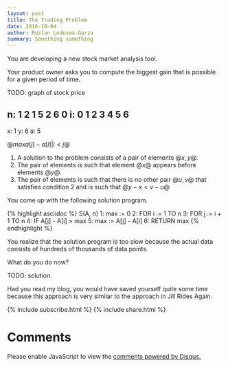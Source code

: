 ```yaml
---
layout: post
title: The Trading Problem
date: 2016-10-04
author: Ruslan Ledesma-Garza
summary: Something something
---
```


You are developing a new stock market analysis tool.

Your product owner asks you to compute the biggest gain that is possible for a given period of time.

TODO: graph of stock price

n: 1 2 1 5 2 6 0
i: 0 1 2 3 4 5 6
-----------------
x: 1
y: 6
a: 5

$@max { a[j] - a[i] | i < j }@$

1. A solution to the problem consists of a pair of elements $@x, y@$.
2. The pair of elements is such that element $@x@$ appears before
   elements $@y@$.
3. The pair of elements is such that there is no other pair $@u, v@$
   that satisfies condition 2 and is such that $@y - x < v - u@$

You come up with the following solution program.

{% highlight asciidoc %}
S(A, n)
 1: max := 0
 2: FOR i := 1 TO n
 3:   FOR j := i + 1 TO n
 4:     IF A[j] - A[i] > max
 5:       max := A[j] - A[i]
 6: RETURN max
{% endhighlight %}

You realize that the solution program is too slow because the actual data consists of hundreds of thousands of data points.

What do you do now?

TODO: solution.

Had you read my blog, you would have saved yourself quite some time because this approach is very similar to the approach in Jill Rides Again.



{% include subscribe.html %}
{% include share.html %}


# Comments

<div id="disqus_thread"></div>
<script>
    /**
     *  RECOMMENDED CONFIGURATION VARIABLES: EDIT AND UNCOMMENT THE SECTION BELOW TO INSERT DYNAMIC VALUES FROM YOUR PLATFORM OR CMS.
     *  LEARN WHY DEFINING THESE VARIABLES IS IMPORTANT: https://disqus.com/admin/universalcode/#configuration-variables
     */
    var disqus_config = function () {
        this.page.url = 'http://ruslanledesma.com/2016/10/04/the-trading-problem.html';  // Replace PAGE_URL with your page's canonical URL variable
        this.page.identifier = '2016-10-04-the-trading-problem'; // Replace PAGE_IDENTIFIER with your page's unique identifier variable
    };
    (function() {  // DON'T EDIT BELOW THIS LINE
        var d = document, s = d.createElement('script');

        s.src = '//definecode.disqus.com/embed.js';

        s.setAttribute('data-timestamp', +new Date());
        (d.head || d.body).appendChild(s);
    })();
</script>
<noscript>Please enable JavaScript to view the <a
        href="https://disqus.com/?ref_noscript"
        rel="nofollow">comments powered by Disqus.</a></noscript>
